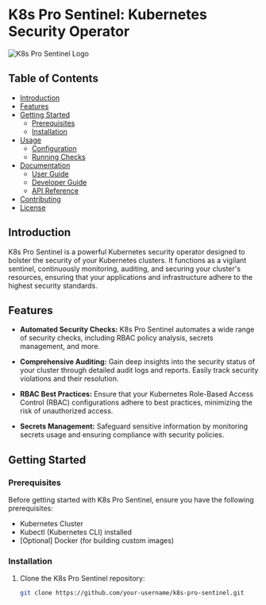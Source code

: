 # K8s Pro Sentinel: Kubernetes Security Operator

![K8s Pro Sentinel Logo](link-to-logo.png)

## Table of Contents

- [Introduction](#introduction)
- [Features](#features)
- [Getting Started](#getting-started)
  - [Prerequisites](#prerequisites)
  - [Installation](#installation)
- [Usage](#usage)
  - [Configuration](#configuration)
  - [Running Checks](#running-checks)
- [Documentation](#documentation)
  - [User Guide](#user-guide)
  - [Developer Guide](#developer-guide)
  - [API Reference](#api-reference)
- [Contributing](#contributing)
- [License](#license)

## Introduction

K8s Pro Sentinel is a powerful Kubernetes security operator designed to bolster the security of your Kubernetes clusters. It functions as a vigilant sentinel, continuously monitoring, auditing, and securing your cluster's resources, ensuring that your applications and infrastructure adhere to the highest security standards.

## Features

- **Automated Security Checks:** K8s Pro Sentinel automates a wide range of security checks, including RBAC policy analysis, secrets management, and more.

- **Comprehensive Auditing:** Gain deep insights into the security status of your cluster through detailed audit logs and reports. Easily track security violations and their resolution.

- **RBAC Best Practices:** Ensure that your Kubernetes Role-Based Access Control (RBAC) configurations adhere to best practices, minimizing the risk of unauthorized access.

- **Secrets Management:** Safeguard sensitive information by monitoring secrets usage and ensuring compliance with security policies.

## Getting Started

### Prerequisites

Before getting started with K8s Pro Sentinel, ensure you have the following prerequisites:

- Kubernetes Cluster
- Kubectl (Kubernetes CLI) installed
- [Optional] Docker (for building custom images)

### Installation

1. Clone the K8s Pro Sentinel repository:

   ```sh
   git clone https://github.com/your-username/k8s-pro-sentinel.git


